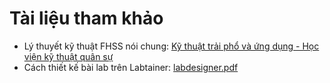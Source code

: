 # Tài liệu tham khảo

- Lý thuyết kỹ thuật FHSS nói chung: [Kỹ thuật trải phổ và ứng dụng - Học viện kỹ thuật quân sự](./Kỹ%20thuật%20trải%20phổ%20và%20ứng%20dụng%20(Học%20viện%20kỹ%20thuật%20quân%20sự).pdf)
- Cách thiết kế bài lab trên Labtainer: [labdesigner.pdf](./labdesigner.pdf)
